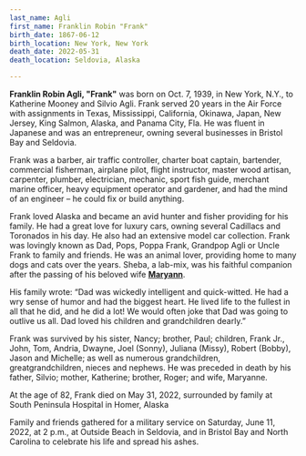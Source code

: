 ```yaml
---
last_name: Agli
first_name: Franklin Robin "Frank"
birth_date: 1867-06-12
birth_location: New York, New York
death_date: 2022-05-31
death_location: Seldovia, Alaska

---
```

**Franklin Robin Agli, "Frank"** was born on Oct. 7, 1939, in New York, N.Y., to Katherine Mooney and Silvio Agli. Frank served 20 years in the Air Force with assignments in Texas, Mississippi, California, Okinawa, Japan, New Jersey, King Salmon, Alaska, and Panama City, Fla. He was fluent in Japanese and was an entrepreneur, owning several businesses in Bristol Bay and Seldovia. 

Frank was a barber, air traffic controller, charter boat captain, bartender, commercial fisherman, airplane pilot, flight instructor, master wood artisan, carpenter, plumber, electrician, mechanic, sport fish guide, merchant marine officer, heavy equipment operator and gardener, and had the mind of an engineer – he could fix or build anything. 

Frank loved Alaska and became an avid hunter and fisher providing for his family. He had a great love for luxury cars, owning several Cadillacs and Toronados in his day. He also had an extensive model car collection. Frank was lovingly known as Dad, Pops, Poppa Frank, Grandpop Agli or Uncle Frank to family and friends. He was an animal lover, providing home to many dogs and cats over the years. Sheba, a lab-mix, was his faithful companion after the passing of his beloved wife [**Maryann**](./Agli_Maryanne.md).

His family wrote: “Dad was wickedly intelligent and quick-witted. He had a wry sense of humor and had the biggest heart. He lived life to the fullest in all that he did, and he did a lot! We would often joke that Dad was going to outlive us all.
Dad loved his children and grandchildren dearly.”

Frank was survived by his sister, Nancy; brother, Paul; children, Frank Jr., John, Tom, Andria, Dwayne, Joel (Sonny), Juliana (Missy), Robert (Bobby), Jason and Michelle; as well as numerous grandchildren, greatgrandchildren, nieces and nephews. He was preceded in death by his father, Silvio; mother, Katherine; brother, Roger; and wife, Maryanne.

At the age of 82, Frank died on May 31, 2022, surrounded by family at South Peninsula Hospital in Homer, Alaska 

Family and friends gathered for a military service on Saturday, June 11, 2022, at 2 p.m., at Outside Beach in Seldovia, and in Bristol Bay and North Carolina to celebrate his life and spread his ashes.
